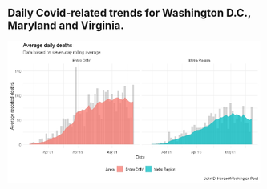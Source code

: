 ## Daily Covid-related trends for Washington D.C., Maryland and Virginia.



<img src="https://github.com/Jdharden/washpost_notebooks/blob/master/covid_dmv/images/blog2_516.jpeg?raw=true" alt="covid_chart">
